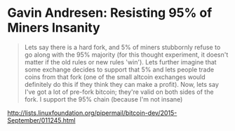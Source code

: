 # Gavin Andresen: Resisting 95% of Miners Insanity

> Lets say there is a hard fork, and 5% of miners stubbornly refuse to go along with the 95% majority (for this thought experiment, it doesn't matter if the old rules or new rules 'win'). Lets further imagine that some exchange decides to support that 5% and lets people trade coins from that fork (one of the small altcoin exchanges would definitely do this if they think they can make a profit). Now, lets say I've got a lot of pre-fork bitcoin; they're valid on both sides of the fork. I support the 95% chain (because I'm not insane)

http://lists.linuxfoundation.org/pipermail/bitcoin-dev/2015-September/011245.html
